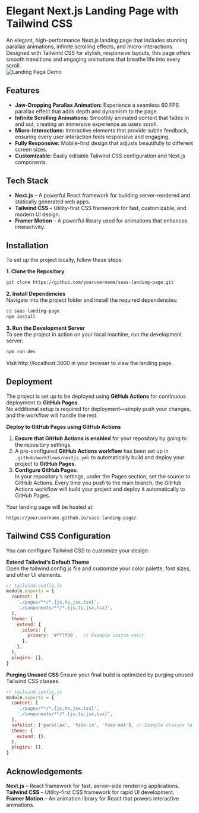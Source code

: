 # Elegant Next.js Landing Page with Tailwind CSS

An elegant, high-performance Next.js landing page that includes stunning parallax animations, infinite scrolling effects, and micro-interactions. Designed with Tailwind CSS for stylish, responsive layouts, this page offers smooth transitions and engaging animations that breathe life into every scroll.  
![Landing Page Demo](2025-01-0622-10-37-saas-landing-page.gif)


## Features
* **Jaw-Dropping Parallax Animation:** Experience a seamless 60 FPS parallax effect that adds depth and dynamism to the page.
* **Infinite Scrolling Animations:** Smoothly animated content that fades in and out, creating an immersive experience as users scroll.
* **Micro-Interactions:** Interactive elements that provide subtle feedback, ensuring every user interaction feels responsive and engaging.
* **Fully Responsive:** Mobile-first design that adjusts beautifully to different screen sizes.
* **Customizable:** Easily editable Tailwind CSS configuration and Next.js components.

## Tech Stack
* **Next.js** – A powerful React framework for building server-rendered and statically generated web apps.
* **Tailwind CSS** – Utility-first CSS framework for fast, customizable, and modern UI design.
* **Framer Motion** – A powerful library used for animations that enhances interactivity.

## Installation
To set up the project locally, follow these steps:  

**1. Clone the Repository**
```bash
git clone https://github.com/yourusername/saas-landing-page.git
```
**2. Install Dependencies**  
Navigate into the project folder and install the required dependencies:

```bash
cd saas-landing-page
npm install
```
**3. Run the Development Server**  
To see the project in action on your local machine, run the development server:

```bash
npm run dev
```
Visit http://localhost:3000 in your browser to view the landing page.

## Deployment
The project is set up to be deployed using **GitHub Actions** for continuous deployment to **GitHub Pages.**  
No additional setup is required for deployment—simply push your changes, and the workflow will handle the rest.

**Deploy to GitHub Pages using GitHub Actions**  
1. **Ensure that GitHub Actions is enabled** for your repository by going to the repository settings.
2. A pre-configured **GitHub Actions workflow** has been set up in `.github/workflows/nextjs.yml` to automatically build and deploy your project to **GitHub Pages.**
3. **Configure GitHub Pages:**    
In your repository's settings, under the Pages section, set the source to GitHub Actions.
Every time you push to the main branch, the GitHub Actions workflow will build your project and deploy it automatically to GitHub Pages.

Your landing page will be hosted at:

```arduino
https://yourusername.github.io/saas-landing-page/
````
## Tailwind CSS Configuration
You can configure Tailwind CSS to customize your design:

**Extend Tailwind’s Default Theme**  
Open the tailwind.config.js file and customize your color palette, font sizes, and other UI elements.

```javascript
// tailwind.config.js
module.exports = {
  content: [
    './pages/**/*.{js,ts,jsx,tsx}',
    './components/**/*.{js,ts,jsx,tsx}',
  ],
  theme: {
    extend: {
      colors: {
        primary: '#ff7f50',  // Example custom color
      },
    },
  },
  plugins: [],
}
``` 
**Purging Unused CSS**
Ensure your final build is optimized by purging unused Tailwind CSS classes.

```js
// tailwind.config.js
module.exports = {
  content: [
    './pages/**/*.{js,ts,jsx,tsx}',
    './components/**/*.{js,ts,jsx,tsx}',
  ],
  safelist: ['parallax', 'fade-in', 'fade-out'], // Example classes to keep in the purge
  theme: {
    extend: {},
  },
  plugins: [],
}
```
## Acknowledgements
**Next.js** – React framework for fast, server-side rendering applications.  
**Tailwind CSS** – Utility-first CSS framework for rapid UI development.  
**Framer Motion** – An animation library for React that powers interactive animations.  

